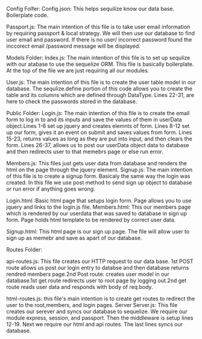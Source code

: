 Config Folfer:
Config.json: This helps sequilize know our data base. Boilerplate code.

Passport.js:
The main intention of this file is to take user email information by requiring passport & local strategy. We will then use our database to find user email and password. If there is no user/ incorrect password found the inccorect email /password message will be displayed.



Models Folder:
Index.js:
  The main intention of this file is to set up sequlize with our atabase to use the sequelize ORM. This file is basically boilerplate. At the top of the file we are just requiring all our modules.


User.js:
  The main intention of this file is to create the user table model in our database. The sequlize.define portion of this code allows you to create the table and its columns which are defined through DataType.
Lines 22-31, are here to check the passwords stored in the database.

Public Folder:
Login.js:
  The main intention of this file is to create the email form to log in to and its inputs and save the values of them in userData object.Lines 1-6 set up jquery and creates elemnts of form. Lines 8-12 set up our form, gives it an event on submit and saves values from form. Lines 15-23, returns values as long as they are put into input, and then clears the form. Lines 26-37, allows us to post our userData object data to database and then redirects user to that memebrs page or else run error.


Members.js:
  This files just gets user data from database and renders the html on the page through the jquery element.
Signup.js:
  The main intention of this file is to create a signup form. Basicaly the same way the login was created. In this file we use post method to send sign up object to database or run error if anything goes wrong.

Login.html
  :Basic html page that setups login form. Page allows you to use jquery and links to the login.js file.
Members.html:
  This our members page which is rendered by our userdata that was saved to database in sign up form. Page holds html template to be rendered by correct user data.

Signup.html: 
  This html page is our sign up page. The file will allow user to sign up as memebr and save as apart of our database. 

Routes Folder:

api-routes.js: 
  This file creates our HTTP request to our data base. 1st POST route  allows us post our login entry to databse and then database returns rendred members page.2nd Post route: creates user model in our database.1st get route redirects user to root page by logging out.2nd get route reads user data and responds with body of req.body.

html-routes.js: 
  this file's main intention is to create get routes to redirect the user to the root,members, and login pages.
Server
Server.js: 
  This file creates our serever and syncs our database to sequelize. We require our module express, session, and passport. Then the middleware is setup lines 12-19. Next we require our html and api routes. The last lines syncs our database.

